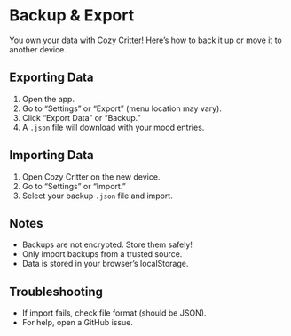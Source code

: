 # Backup & Export

You own your data with Cozy Critter! Here’s how to back it up or move it to another device.

## Exporting Data

1. Open the app.
2. Go to “Settings” or “Export” (menu location may vary).
3. Click “Export Data” or “Backup.”
4. A `.json` file will download with your mood entries.

## Importing Data

1. Open Cozy Critter on the new device.
2. Go to “Settings” or “Import.”
3. Select your backup `.json` file and import.

## Notes

- Backups are not encrypted. Store them safely!
- Only import backups from a trusted source.
- Data is stored in your browser’s localStorage.

## Troubleshooting

- If import fails, check file format (should be JSON).
- For help, open a GitHub issue.